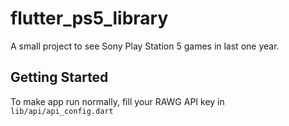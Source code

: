# flutter_ps5_library

A small project to see Sony Play Station 5 games in last one year.

## Getting Started

To make app run normally, fill your RAWG API key in `lib/api/api_config.dart`